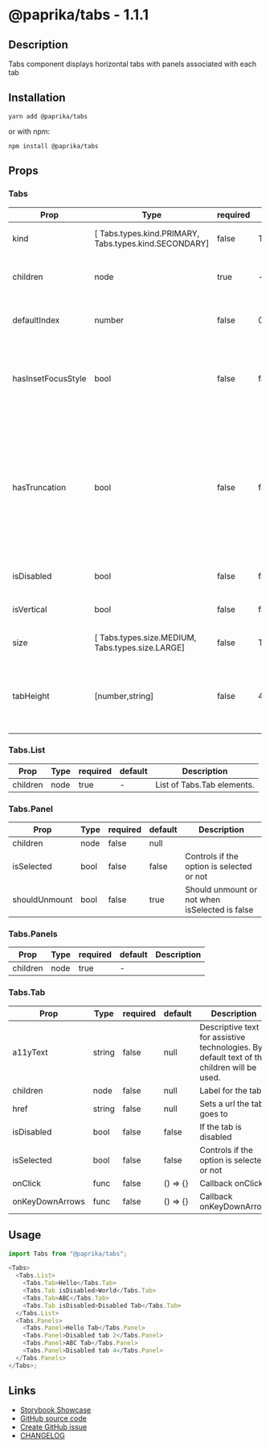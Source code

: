 <!-- start: Autogenerated - do not modify -->

# @paprika/tabs - 1.1.1

## Description

Tabs component displays horizontal tabs with panels associated with each tab

## Installation

```
yarn add @paprika/tabs
```

or with npm:

```
npm install @paprika/tabs
```

## Props

### Tabs

| Prop               | Type                                                  | required | default                 | Description                                                                                                                       |
| ------------------ | ----------------------------------------------------- | -------- | ----------------------- | --------------------------------------------------------------------------------------------------------------------------------- |
| kind               | [ Tabs.types.kind.PRIMARY, Tabs.types.kind.SECONDARY] | false    | Tabs.types.kind.PRIMARY | The visual theme of the tabs list.                                                                                                |
| children           | node                                                  | true     | -                       | Expects Tabs.List and Tabs.Panels.                                                                                                |
| defaultIndex       | number                                                | false    | 0                       | Sets what tabindex is active by default.                                                                                          |
| hasInsetFocusStyle | bool                                                  | false    | false                   | If the visual focus ring for the tabs should be displayed with an inset style.                                                    |
| hasTruncation      | bool                                                  | false    | false                   | Tab labels will be truncated when they run out of space instead of breaking to multiple lines (ignored when isVertical is false). |
| isDisabled         | bool                                                  | false    | false                   | If the tabs are all disabled.                                                                                                     |
| isVertical         | bool                                                  | false    | false                   | If the tabs are stacked vertically.                                                                                               |
| size               | [ Tabs.types.size.MEDIUM, Tabs.types.size.LARGE]      | false    | Tabs.types.size.MEDIUM  | Size of the tab label text.                                                                                                       |
| tabHeight          | [number,string]                                       | false    | 48                      | Height, in pixels, of the tabs (ignored when isVertical is true).                                                                 |

### Tabs.List

| Prop     | Type | required | default | Description                |
| -------- | ---- | -------- | ------- | -------------------------- |
| children | node | true     | -       | List of Tabs.Tab elements. |

### Tabs.Panel

| Prop          | Type | required | default | Description                                    |
| ------------- | ---- | -------- | ------- | ---------------------------------------------- |
| children      | node | false    | null    |                                                |
| isSelected    | bool | false    | false   | Controls if the option is selected or not      |
| shouldUnmount | bool | false    | true    | Should unmount or not when isSelected is false |

### Tabs.Panels

| Prop     | Type | required | default | Description |
| -------- | ---- | -------- | ------- | ----------- |
| children | node | true     | -       |             |

### Tabs.Tab

| Prop            | Type   | required | default  | Description                                                                                |
| --------------- | ------ | -------- | -------- | ------------------------------------------------------------------------------------------ |
| a11yText        | string | false    | null     | Descriptive text for assistive technologies. By default text of the children will be used. |
| children        | node   | false    | null     | Label for the tab                                                                          |
| href            | string | false    | null     | Sets a url the tab goes to                                                                 |
| isDisabled      | bool   | false    | false    | If the tab is disabled                                                                     |
| isSelected      | bool   | false    | false    | Controls if the option is selected or not                                                  |
| onClick         | func   | false    | () => {} | Callback onClick                                                                           |
| onKeyDownArrows | func   | false    | () => {} | Callback onKeyDownArrow                                                                    |

<!-- end: Autogenerated - do not modify -->
<!-- content -->

## Usage

```js
import Tabs from "@paprika/tabs";

<Tabs>
  <Tabs.List>
    <Tabs.Tab>Hello</Tabs.Tab>
    <Tabs.Tab isDisabled>World</Tabs.Tab>
    <Tabs.Tab>ABC</Tabs.Tab>
    <Tabs.Tab isDisabled>Disabled Tab</Tabs.Tab>
  </Tabs.List>
  <Tabs.Panels>
    <Tabs.Panel>Hello Tab</Tabs.Panel>
    <Tabs.Panel>Disabled tab 2</Tabs.Panel>
    <Tabs.Panel>ABC Tab</Tabs.Panel>
    <Tabs.Panel>Disabled tab 4</Tabs.Panel>
  </Tabs.Panels>
</Tabs>;
```

<!-- eoContent -->

## Links

- [Storybook Showcase](https://paprika.highbond.com/?path=/story/navigation-tabs--showcase)
- [GitHub source code](https://github.com/acl-services/paprika/tree/master/packages/Tabs/src)
- [Create GitHub issue](https://github.com/acl-services/paprika/issues/new?label=[]&title=@paprika/tabs%20[help]:%20your%20short%20description&body=%0A%23%20Help%20wanted%0A%0A%23%23%20Please%20write%20your%20question.%0A*A%20clear%20and%20concise%20description%20of%20what%20the%20question%20is*%0A%0A%23%23%20Additional%20context%0A*Add%20any%20other%20context%20or%20screenshots%20about%20your%20question%20here.*%0A)
- [CHANGELOG](https://github.com/acl-services/paprika/tree/master/packages/Tabs/CHANGELOG.md)
